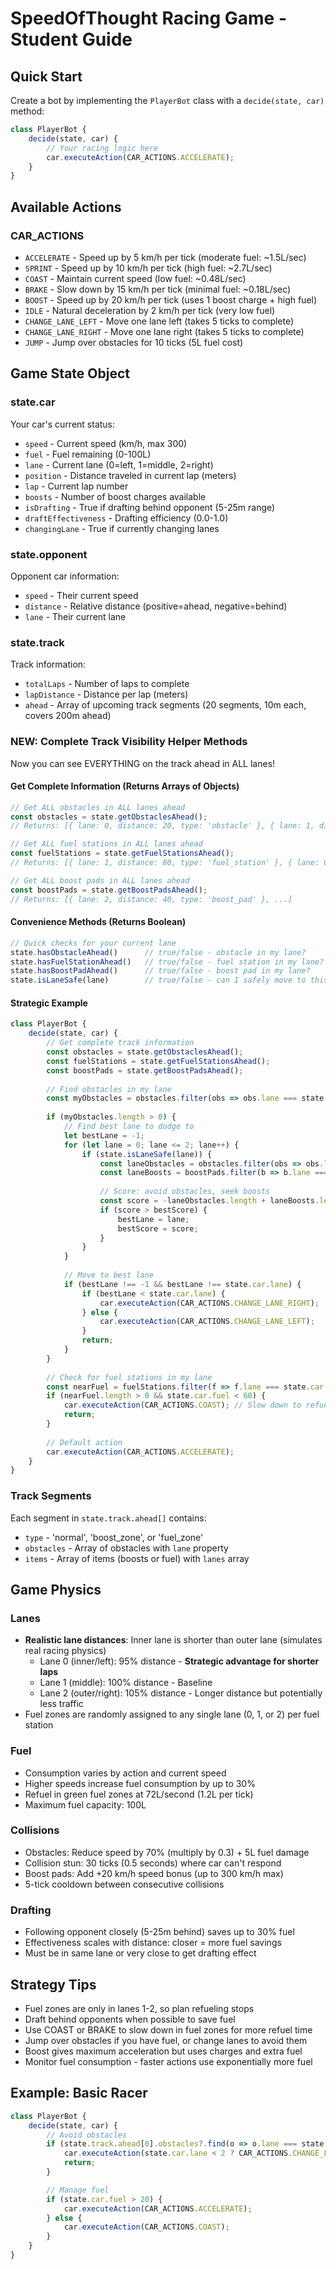 # SpeedOfThought Racing Game - Student Guide

## Quick Start
Create a bot by implementing the `PlayerBot` class with a `decide(state, car)` method:

```javascript
class PlayerBot {
    decide(state, car) {
        // Your racing logic here
        car.executeAction(CAR_ACTIONS.ACCELERATE);
    }
}
```

## Available Actions

### CAR_ACTIONS
- `ACCELERATE` - Speed up by 5 km/h per tick (moderate fuel: ~1.5L/sec)
- `SPRINT` - Speed up by 10 km/h per tick (high fuel: ~2.7L/sec)
- `COAST` - Maintain current speed (low fuel: ~0.48L/sec)
- `BRAKE` - Slow down by 15 km/h per tick (minimal fuel: ~0.18L/sec)
- `BOOST` - Speed up by 20 km/h per tick (uses 1 boost charge + high fuel)
- `IDLE` - Natural deceleration by 2 km/h per tick (very low fuel)
- `CHANGE_LANE_LEFT` - Move one lane left (takes 5 ticks to complete)
- `CHANGE_LANE_RIGHT` - Move one lane right (takes 5 ticks to complete)
- `JUMP` - Jump over obstacles for 10 ticks (5L fuel cost)

## Game State Object

### state.car
Your car's current status:

- `speed` - Current speed (km/h, max 300)
- `fuel` - Fuel remaining (0-100L)
- `lane` - Current lane (0=left, 1=middle, 2=right)
- `position` - Distance traveled in current lap (meters)
- `lap` - Current lap number
- `boosts` - Number of boost charges available
- `isDrafting` - True if drafting behind opponent (5-25m range)
- `draftEffectiveness` - Drafting efficiency (0.0-1.0)
- `changingLane` - True if currently changing lanes

### state.opponent
Opponent car information:
- `speed` - Their current speed
- `distance` - Relative distance (positive=ahead, negative=behind)
- `lane` - Their current lane

### state.track
Track information:
- `totalLaps` - Number of laps to complete
- `lapDistance` - Distance per lap (meters)
- `ahead` - Array of upcoming track segments (20 segments, 10m each, covers 200m ahead)

### NEW: Complete Track Visibility Helper Methods

Now you can see EVERYTHING on the track ahead in ALL lanes!

#### Get Complete Information (Returns Arrays of Objects)

```javascript
// Get ALL obstacles in ALL lanes ahead
const obstacles = state.getObstaclesAhead();
// Returns: [{ lane: 0, distance: 20, type: 'obstacle' }, { lane: 1, distance: 30, type: 'obstacle' }, ...]

// Get ALL fuel stations in ALL lanes ahead  
const fuelStations = state.getFuelStationsAhead();
// Returns: [{ lane: 1, distance: 80, type: 'fuel_station' }, { lane: 0, distance: 120, type: 'fuel_station' }, ...]

// Get ALL boost pads in ALL lanes ahead
const boostPads = state.getBoostPadsAhead();
// Returns: [{ lane: 2, distance: 40, type: 'boost_pad' }, ...]
```

#### Convenience Methods (Returns Boolean)

```javascript
// Quick checks for your current lane
state.hasObstacleAhead()      // true/false - obstacle in my lane?
state.hasFuelStationAhead()   // true/false - fuel station in my lane?
state.hasBoostPadAhead()      // true/false - boost pad in my lane?
state.isLaneSafe(lane)        // true/false - can I safely move to this lane?
```

#### Strategic Example

```javascript
class PlayerBot {
    decide(state, car) {
        // Get complete track information
        const obstacles = state.getObstaclesAhead();
        const fuelStations = state.getFuelStationsAhead();
        const boostPads = state.getBoostPadsAhead();
        
        // Find obstacles in my lane
        const myObstacles = obstacles.filter(obs => obs.lane === state.car.lane && obs.distance < 30);
        
        if (myObstacles.length > 0) {
            // Find best lane to dodge to
            let bestLane = -1;
            for (let lane = 0; lane <= 2; lane++) {
                if (state.isLaneSafe(lane)) {
                    const laneObstacles = obstacles.filter(obs => obs.lane === lane && obs.distance < 50);
                    const laneBoosts = boostPads.filter(b => b.lane === lane && b.distance < 50);
                    
                    // Score: avoid obstacles, seek boosts
                    const score = -laneObstacles.length + laneBoosts.length;
                    if (score > bestScore) {
                        bestLane = lane;
                        bestScore = score;
                    }
                }
            }
            
            // Move to best lane
            if (bestLane !== -1 && bestLane !== state.car.lane) {
                if (bestLane < state.car.lane) {
                    car.executeAction(CAR_ACTIONS.CHANGE_LANE_RIGHT);
                } else {
                    car.executeAction(CAR_ACTIONS.CHANGE_LANE_LEFT);
                }
                return;
            }
        }
        
        // Check for fuel stations in my lane
        const nearFuel = fuelStations.filter(f => f.lane === state.car.lane && f.distance < 40);
        if (nearFuel.length > 0 && state.car.fuel < 60) {
            car.executeAction(CAR_ACTIONS.COAST); // Slow down to refuel longer
            return;
        }
        
        // Default action
        car.executeAction(CAR_ACTIONS.ACCELERATE);
    }
}
```

### Track Segments
Each segment in `state.track.ahead[]` contains:
- `type` - 'normal', 'boost_zone', or 'fuel_zone'
- `obstacles` - Array of obstacles with `lane` property
- `items` - Array of items (boosts or fuel) with `lanes` array

## Game Physics

### Lanes
- **Realistic lane distances**: Inner lane is shorter than outer lane (simulates real racing physics)
  - Lane 0 (inner/left): 95% distance - **Strategic advantage for shorter laps**
  - Lane 1 (middle): 100% distance - Baseline
  - Lane 2 (outer/right): 105% distance - Longer distance but potentially less traffic
- Fuel zones are randomly assigned to any single lane (0, 1, or 2) per fuel station

### Fuel
- Consumption varies by action and current speed
- Higher speeds increase fuel consumption by up to 30%
- Refuel in green fuel zones at 72L/second (1.2L per tick)
- Maximum fuel capacity: 100L

### Collisions
- Obstacles: Reduce speed by 70% (multiply by 0.3) + 5L fuel damage
- Collision stun: 30 ticks (0.5 seconds) where car can't respond
- Boost pads: Add +20 km/h speed bonus (up to 300 km/h max)
- 5-tick cooldown between consecutive collisions

### Drafting
- Following opponent closely (5-25m behind) saves up to 30% fuel
- Effectiveness scales with distance: closer = more fuel savings
- Must be in same lane or very close to get drafting effect

## Strategy Tips

- Fuel zones are only in lanes 1-2, so plan refueling stops
- Draft behind opponents when possible to save fuel
- Use COAST or BRAKE to slow down in fuel zones for more refuel time
- Jump over obstacles if you have fuel, or change lanes to avoid them
- Boost gives maximum acceleration but uses charges and extra fuel
- Monitor fuel consumption - faster actions use exponentially more fuel

## Example: Basic Racer
```javascript
class PlayerBot {
    decide(state, car) {
        // Avoid obstacles
        if (state.track.ahead[0].obstacles?.find(o => o.lane === state.car.lane)) {
            car.executeAction(state.car.lane < 2 ? CAR_ACTIONS.CHANGE_LANE_RIGHT : CAR_ACTIONS.CHANGE_LANE_LEFT);
            return;
        }

        // Manage fuel
        if (state.car.fuel > 20) {
            car.executeAction(CAR_ACTIONS.ACCELERATE);
        } else {
            car.executeAction(CAR_ACTIONS.COAST);
        }
    }
}
```